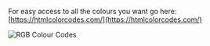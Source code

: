 For easy access to all the colours you want go here: [https://htmlcolorcodes.com/](https://htmlcolorcodes.com/)

![RGB Colour Codes](/static/rgb-hex-cheat-sheet.png)
